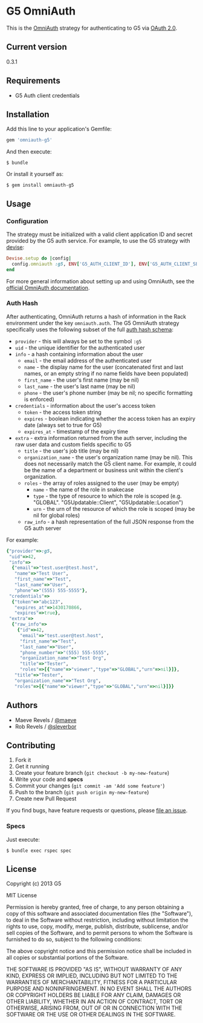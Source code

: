 # G5 OmniAuth

This is the [OmniAuth][omniauth] strategy for authenticating to G5 via
[OAuth 2.0][oauth].

 [omniauth]: https://github.com/intridea/omniauth
 [oauth]: http://oauth.net/2/

## Current version

0.3.1

## Requirements

* G5 Auth client credentials

## Installation

Add this line to your application's Gemfile:

```ruby
gem 'omniauth-g5'
```

And then execute:

```console
$ bundle
```

Or install it yourself as:

```console
$ gem install omniauth-g5
```

## Usage

### Configuration

The strategy must be initialized with a valid client application ID and secret
provided by the G5 auth service. For example, to use the G5 strategy with
[devise][devise]:

```ruby
Devise.setup do |config|
  config.omniauth :g5, ENV['G5_AUTH_CLIENT_ID'], ENV['G5_AUTH_CLIENT_SECRET']
end
```

For more general information about setting up and using OmniAuth, see the
[official OmniAuth documentation][omniauth-wiki].

 [devise]: https://github.com/plataformatec/devise
 [omniauth-wiki]: https://github.com/intridea/omniauth/wiki

### Auth Hash

After authenticating, OmniAuth returns a hash of information in the Rack
environment under the key `omniauth.auth`. The G5 OmniAuth strategy
specifically uses the following subset of the full
[auth hash schema](https://github.com/intridea/omniauth/wiki/Auth-Hash-Schema):

* `provider` - this will always be set to the symbol `:g5`
* `uid` - the unique identifier for the authenticated user
* `info` - a hash containing information about the user
  * `email` - the email address of the authenticated user
  * `name` - the display name for the user (concatenated first and last names,
    or an empty string if no name fields have been populated)
  * `first_name` - the user's first name (may be nil)
  * `last_name` - the user's last name (may be nil)
  * `phone` - the user's phone number (may be nil; no specific formatting is
    enforced)
* `credentials` - information about the user's access token
  * `token` - the access token string
  * `expires` - boolean indicating whether the access token has an expiry date
    (always set to true for G5)
  * `expires_at` - timestamp of the expiry time
* `extra` - extra information returned from the auth server, including the raw
  user data and custom fields specific to G5
  * `title` - the user's job title (may be nil)
  * `organization_name` - the user's organization name (may be nil). This does
    not necessarily match the G5 client name. For example, it could be the name
    of a department or business unit within the client's organization.
  * `roles` - the array of roles assigned to the user (may be empty)
    * `name` - the name of the role in snakecase
    * `type` - the type of resource to which the role is scoped (e.g. "GLOBAL".
      "G5Updatable::Client", "G5Updatable::Location")
    * `urn` - the urn of the resource of which the role is scoped (may be nil
      for global roles)
  * `raw_info` - a hash representation of the full JSON response from the G5
    auth server

For example:

```ruby
{"provider"=>:g5,
 "uid"=>42,
 "info"=>
  {"email"=>"test.user@test.host",
   "name"=>"Test User",
   "first_name"=>"Test",
   "last_name"=>"User",
   "phone"=>"(555) 555-5555"},
 "credentials"=>
  {"token"=>"abc123",
   "expires_at"=>1430170866,
   "expires"=>true},
 "extra"=>
  {"raw_info"=>
    {"id"=>42,
     "email"=>"test.user@test.host",
     "first_name"=>"Test",
     "last_name"=>"User",
     "phone_number"=>"(555) 555-5555",
     "organization_name"=>"Test Org",
     "title"=>"Tester",
     "roles"=>[{"name"=>"viewer","type"=>"GLOBAL","urn"=>nil}]},
   "title"=>"Tester",
   "organization_name"=>"Test Org",
   "roles"=>[{"name"=>"viewer","type"=>"GLOBAL","urn"=>nil}]}}
```

## Authors

  * Maeve Revels / [@maeve](https://github.com/maeve)
  * Rob Revels / [@sleverbor](https://github.com/sleverbor)

## Contributing

1. Fork it
2. Get it running
3. Create your feature branch (`git checkout -b my-new-feature`)
4. Write your code and **specs**
5. Commit your changes (`git commit -am 'Add some feature'`)
6. Push to the branch (`git push origin my-new-feature`)
7. Create new Pull Request

If you find bugs, have feature requests or questions, please
[file an issue](https://github.com/G5/omniauth-g5/issues).

### Specs

Just execute:

```console
$ bundle exec rspec spec
```

## License

Copyright (c) 2013 G5

MIT License

Permission is hereby granted, free of charge, to any person obtaining
a copy of this software and associated documentation files (the
"Software"), to deal in the Software without restriction, including
without limitation the rights to use, copy, modify, merge, publish,
distribute, sublicense, and/or sell copies of the Software, and to
permit persons to whom the Software is furnished to do so, subject to
the following conditions:

The above copyright notice and this permission notice shall be
included in all copies or substantial portions of the Software.

THE SOFTWARE IS PROVIDED "AS IS", WITHOUT WARRANTY OF ANY KIND,
EXPRESS OR IMPLIED, INCLUDING BUT NOT LIMITED TO THE WARRANTIES OF
MERCHANTABILITY, FITNESS FOR A PARTICULAR PURPOSE AND
NONINFRINGEMENT. IN NO EVENT SHALL THE AUTHORS OR COPYRIGHT HOLDERS BE
LIABLE FOR ANY CLAIM, DAMAGES OR OTHER LIABILITY, WHETHER IN AN ACTION
OF CONTRACT, TORT OR OTHERWISE, ARISING FROM, OUT OF OR IN CONNECTION
WITH THE SOFTWARE OR THE USE OR OTHER DEALINGS IN THE SOFTWARE.
